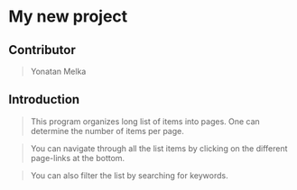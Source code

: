 # My new project


## Contributor

> Yonatan Melka 

## Introduction

> This program organizes long list of items into pages.
> One can determine the number of items per page. 

>You can navigate through all the list items by clicking on the different page-links at the bottom.

> You can also filter the list by searching for keywords.
